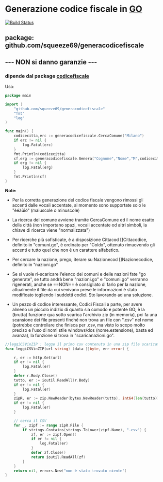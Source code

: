 # Generazione codice fiscale in  [GO](https://golang.org)

[![Build Status](https://travis-ci.org/squeeze69/generacodicefiscale.svg?branch=master)](https://travis-ci.org/squeeze69/generacodicefiscale)

## **package**: github.com/squeeze69/generacodicefiscale

## --- NON si danno garanzie ---

### dipende dal package [codicefiscale](https://github.com/squeeze69/codicefiscale)

Uso:

``` go
package main

import (
    "github.com/squeeze69/generacodicefiscale"
    "fmt"
    "log"
)

func main() {
    codicecitta,erc := generacodicefiscale.CercaComune("Milano")
    if erc != nil {
        log.Fatal(erc)
    }
    fmt.Println(codicecitta)
    cf,erg := generacodicefiscale.Genera("Cognome","Nome","M",codicecitta.Codice,"2017-05-1")
    if erg != nil {
        log.Fatal(erg)
    }
    fmt.Println(cf)
}
```

**Note:**

- Per la corretta generazione del codice fiscale vengono rimossi gli accenti dalle vocali accentate, al momento sono supportate solo le "èéàùìò" (maiuscole o minuscole)

- La ricerca del comune avviene tramite CercaComune ed il nome esatto della città (non importano spazi, vocali accentate od altri simboli, la chiave di ricerca viene "normalizzata")

- Per ricerche più sofisticate, è a disposizione Cittacod []Cittacodice, definito in "comuni.go", è ordinato per "CoIdx", ottenuto rimuovendo gli accenti e tutto quel che non è un carattere alfabetico.

- Per cercare la nazione, prego, iterare su Nazionecod []Nazionecodice, definito in "nazioni.go"

- Se si vuole ri-scaricare l'elenco dei comuni e delle nazioni fate "go generate", se tutto andrà bene "nazioni.go" e "comuni.go" verranno rigenerati, anche se ==NON== è consigliato di farlo per la nazione, attualmente il file da cui venivano prese le informazioni è stato modificato togliendo i suddetti codici. Sto lavorando ad una soluzione.

- Un pezzo di codice interessante, Codici Fiscali a parte, per avere almeno un piccolo indizio di quanto sia comodo e potente GO, è la (brutta) funzione qua sotto scarica l'archivio zip (in memoria), poi fa una scansione dei file presenti finché non trova un file con ".csv" nel nome (potrebbe controllare che finisca per .csv, ma visto lo scopo molto preciso e l'uso di nomi stile windows/dos (nome.estensione), basta ed avanza), la funzione si trova in "scaricanazioni.go".

``` go
//leggiCSVinZIP : legge il primo csv contenuto in uno zip file scaricato al volo in memoria
func leggiCSVinZIP(url string) (data []byte, err error) {

    r, er := http.Get(url)
    if er != nil {
        log.Fatal(er)
    }
    defer r.Body.Close()
    tutto, er := ioutil.ReadAll(r.Body)
    if er != nil {
        log.Fatal(er)
    }
    zipR, er := zip.NewReader(bytes.NewReader(tutto), int64(len(tutto)))
    if er != nil {
        log.Fatal(er)
    }

    // cerca il CSV
    for _, zipf := range zipR.File {
        if strings.Contains(strings.ToLower(zipf.Name), ".csv") {
            zf, er := zipf.Open()
            if er != nil {
                log.Fatal(er)
            }
            defer zf.Close()
            return ioutil.ReadAll(zf)
        }
    }
    return nil, errors.New("non è stato trovato niente")
}

```
